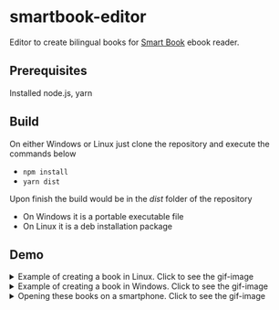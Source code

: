# smartbook-editor
Editor to create bilingual books for [Smart Book](https://play.google.com/store/apps/details?id=com.kursx.smartbook&hl=en_US) ebook reader.

## Prerequisites
Installed node.js, yarn

## Build
On either Windows or Linux just clone the repository and execute the commands below

* `npm install`
* `yarn dist`

Upon finish the build would be in the _dist_ folder of the repository
* On Windows it is a portable executable file
* On Linux it is a deb installation package

## Demo
<details>
 <summary>Example of creating a book in Linux. Click to see the gif-image</summary>
  
![Smartbook-Editor in Ubuntu Linux](https://github.com/erithion/smartbook-editor/raw/master/doc/book_editing_lin.gif "Smartbook-Editor in Linux Ubuntu")
</details>


<details>
 <summary>Example of creating a book in Windows. Click to see the gif-image</summary>
  
![Smartbook-Editor in Windows 10](https://github.com/erithion/smartbook-editor/raw/master/doc/book_editing_win.gif "Smartbook-Editor in Windows 10")
</details>


<details>
 <summary>Opening these books on a smartphone. Click to see the gif-image</summary>
  
  <img src="https://github.com/erithion/smartbook-editor/raw/master/doc/books_on_device.gif" width="296" height="526">
</details>
